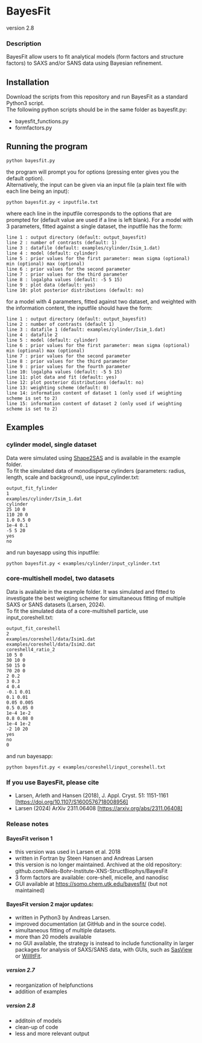 # BayesFit
version 2.8

### Description 
BayesFit allow users to fit analytical models (form factors and structure factors) to SAXS and/or SANS data using Bayesian refinement.

## Installation
Download the scripts from this repository and run BayesFit as a standard Python3 script.  
The following python scripts should be in the same folder as bayesfit.py:    
* bayesfit_functions.py
* formfactors.py

## Running the program
```
python bayesfit.py
```
the program will prompt you for options (pressing enter gives you the default option).       
Alternatively, the input can be given via an input file (a plain text file with each line being an input): 
```
python bayesfit.py < inputfile.txt
```
where each line in the inputfile corresponds to the options that are prompted for (default value are used if a line is left blank). 
For a model with 3 parameters, fitted against a single dataset, the inputfile has the form:    
```
line 1 : output directory (default: output_bayesfit)    
line 2 : number of contrasts (default: 1)    
line 3 : datafile (default: examples/cylinder/Isim_1.dat)    
line 4 : model (default: cylinder)    
line 5 : prior values for the first parameter: mean sigma (optional) min (optional) max (optional)      
line 6 : prior values for the second parameter    
line 7 : prior values for the third parameter
line 8 : logalpha values (default: -5 5 15)    
line 9 : plot data (default: yes)
line 10: plot posterior distributions (default: no)
```
for a model with 4 parameters, fitted against two dataset, and weighted with the information content, the inputfile should have the form:    
```
line 1 : output directory (default: output_bayesfit)    
line 2 : number of contrasts (default 1)
line 3 : datafile 1 (default: examples/cylinder/Isim_1.dat)
line 4 : datafile 2   
line 5 : model (default: cylinder)    
line 6 : prior values for the first parameter: mean sigma (optional) min (optional) max (optional)      
line 7 : prior values for the second parameter    
line 8 : prior values for the third parameter
line 9 : prior values for the fourth parameter
line 10: logalpha values (default: -5 5 15)    
line 11: plot data and fit (default: yes)
line 12: plot posterior distributions (default: no)
line 13: weighting scheme (default: 0)
line 14: information content of dataset 1 (only used if weighting scheme is set to 2)
line 15: information content of dataset 2 (only used if weighting scheme is set to 2)
```

## Examples

### cylinder model, single dataset
Data were simulated using [Shape2SAS](https://github.com/ehb54/GenApp-Shape2SAS) and is available in the example folder.    
To fit the simulated data of monodisperse cylinders (parameters: radius, length, scale and background), use input_cylinder.txt:     
```
output_fit_fylinder
1
examples/cylinder/Isim_1.dat
cylinder
25 10 0
110 20 0
1.0 0.5 0
1e-4 0.1
-5 5 20
yes
no
```
and run bayesapp using this inputfile:    
```
python bayesfit.py < examples/cylinder/input_cylinder.txt
```

### core-multishell model, two datasets 
Data is available in the example folder. It was simulated and fitted to investigate the best weigting scheme for simultaneous fitting of multiple SAXS or SANS datasets (Larsen, 2024).    
To fit the simulated data of a core-multishell particle, use input_coreshell.txt:
```
output_fit_coreshell
2
examples/coreshell/data/Isim1.dat
examples/coreshell/data/Isim2.dat
coreshell4_ratio_2
10 5 0
30 10 0
50 15 0
70 20 0
2 0.2
3 0.3
4 0.4
-0.1 0.01
0.1 0.01
0.05 0.005
0.5 0.05 0
1e-4 1e-2
0.8 0.08 0
1e-4 1e-2
-2 10 20
yes
no
0
```
and run bayesapp:    
```
python bayesfit.py < examples/coreshell/input_coreshell.txt
```

### If you use BayesFit, please cite 
* Larsen, Arleth and Hansen (2018), J. Appl. Cryst. 51:  1151-1161 [https://doi.org/10.1107/S1600576718008956]
* Larsen (2024) ArXiv 2311.06408 [https://arxiv.org/abs/2311.06408]
 
### Release notes     

#### BayesFit verison 1
* this version was used in Larsen et al. 2018
* written in Fortran by Steen Hansen and Andreas Larsen
* this version is no longer maintained. Archived at the old repository: github.com/Niels-Bohr-Institute-XNS-StructBiophys/BayesFit   
* 3 form factors are available: core-shell, micelle, and nanodisc
* GUI available at https://somo.chem.utk.edu/bayesfit/ (but not maintained)    
  
#### BayesFit version 2 major updates:       
* written in Python3 by Andreas Larsen.     
* improved documentation (at GitHub and in the source code).    
* simultaneous fitting of multiple datasets.
* more than 20 models available
* no GUI available, the strategy is instead to include functionality in larger packages for analysis of SAXS/SANS data, with GUIs, such as [SasView](https://sasview.org) or [WillItFit](https://sourceforge.net/projects/willitfit/).   

##### version 2.7
* reorganization of helpfunctions
* addition of examples

##### version 2.8
* additoin of models
* clean-up of code
* less and more relevant output




